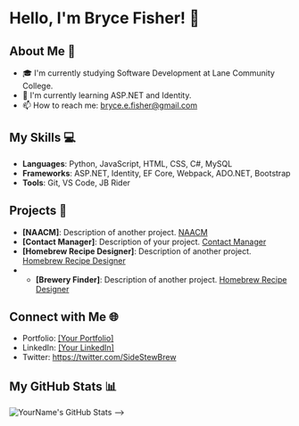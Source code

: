 # Hello, I'm Bryce Fisher! 👋

## About Me 📌
- 🎓 I'm currently studying Software Development at Lane Community College.
- 🌱 I'm currently learning ASP.NET and Identity.
- 📫 How to reach me: bryce.e.fisher@gmail.com

## My Skills 💻
- **Languages**: Python, JavaScript, HTML, CSS, C#, MySQL
- **Frameworks**: ASP.NET, Identity, EF Core, Webpack, ADO.NET, Bootstrap
- **Tools**: Git, VS Code, JB Rider

## Projects 🚀
- **[NAACM]**: Description of another project. [NAACM]([URL](https://www.naacm.org/))
- **[Contact Manager]**: Description of your project. [Contact Manager]([URL](http://bryceefisher-001-site2.htempurl.com/Account/Login?ReturnUrl=%2F))
- **[Homebrew Recipe Designer]**: Description of another project. [Homebrew Recipe Designer]([URL](https://homebrewrecipedesigner.azurewebsites.net/))
- - **[Brewery Finder]**: Description of another project. [Homebrew Recipe Designer]([URL](https://citstudent.lanecc.edu/~fisherb479/web/brewery/dist/index.html))

## Connect with Me 🌐
- Portfolio: [[Your Portfolio]]([Portfolio]([Portfolio](https://brycefisher.me/home)))
- LinkedIn: [[Your LinkedIn]]([LinkedIn](https://www.linkedin.com/in/bryceefisher/))
- Twitter: https://twitter.com/SideStewBrew

## My GitHub Stats 📊
![YourName's GitHub Stats](https://github-readme-stats.vercel.app/api?username=bryceefisher&show_icons=true)
-->
